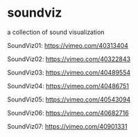 # soundviz
a collection of sound visualization

SoundViz01: https://vimeo.com/40313404

SoundViz02: https://vimeo.com/40322843

SoundViz03: https://vimeo.com/40489554

SoundViz04: https://vimeo.com/40486751

SoundViz05: https://vimeo.com/40543094

SoundViz06: https://vimeo.com/40682716

SoundViz07: https://vimeo.com/40901331
